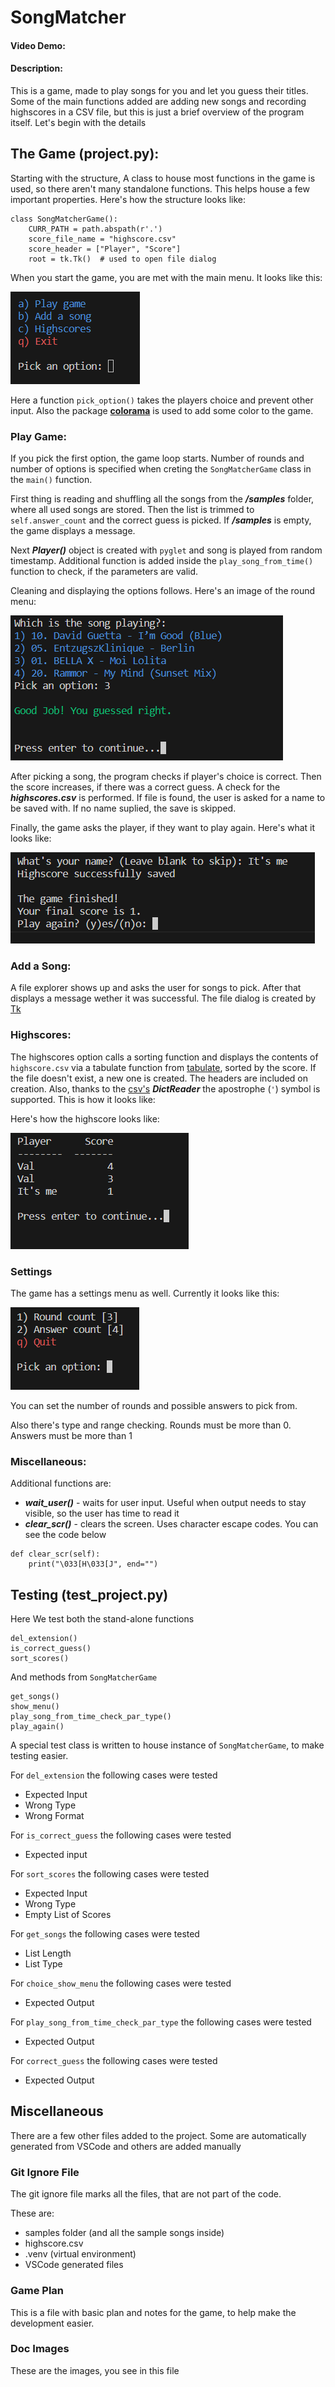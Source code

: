 # SongMatcher
#### Video Demo:  <URL HERE>
#### Description:

This is a game, made to play songs for you and let you guess their titles.
Some of the main functions added are adding new songs and recording highscores in a CSV file, but
this is just a brief overview of the program itself. Let's begin with the details

## The Game (project.py):

Starting with the structure, A class to house most functions in the game is used, so there aren't many
standalone functions. This helps house a few important properties. Here's how the structure looks like:
```
class SongMatcherGame():
    CURR_PATH = path.abspath(r'.')    
    score_file_name = "highscore.csv"
    score_header = ["Player", "Score"]
    root = tk.Tk()  # used to open file dialog
```

When you start the game, you are met with the main menu. 
It looks like this:

![Picture of the main menu](/doc%20images/main_menu.png)

Here a function `pick_option()` takes the players choice 
and prevent other input. Also the package [__colorama__](https://pypi.org/project/colorama/) is used to 
add some color to the game.

### Play Game:

If you pick the first option, the game loop starts. Number of rounds and number of options is specified when creting the `SongMatcherGame` class in the `main()` function.

First thing is reading and shuffling all the songs from the ***/samples*** folder, where all used songs are stored. Then the list is trimmed to `self.answer_count` and the correct guess is picked. If ***/samples*** is empty, the game displays a message.

Next ***Player()*** object is created with `pyglet` and song is played from random timestamp. Additional function is added inside the 
`play_song_from_time()` function to check, if the parameters are valid.

Cleaning and displaying the options follows. Here's an image of the round menu:

![Image of the round menu](/doc%20images/round_menu.png)

After picking a song, the program checks if player's choice is correct. Then the score increases, if there was a correct guess. A check for the ***highscores.csv*** is performed. If file is found, the user is asked for a name to be saved with. If no name suplied, the save is skipped. 

Finally, the game asks the player, if they want to play again. Here's what it looks like:

![Image of play again prompt](/doc%20images/repeat_prompt.png)

### Add a Song:

A file explorer shows up and asks the user for songs to pick. After that displays a message wether it was successful. The file dialog is created by [Tk](https://docs.python.org/3/library/tkinter.html)

### Highscores:

The highscores option calls a sorting function and displays the contents of `highscore.csv` via a tabulate function from [tabulate](https://pypi.org/project/tabulate/), sorted by the score. If the file doesn't exist, a new one is created. The headers are included on creation. Also, thanks to the [csv's](https://docs.python.org/3/library/csv.html) ***DictReader*** the apostrophe (`'`) symbol is supported. This is how it looks like:

Here's how the highscore looks like:

![Highscore image](/doc%20images/highscore.png)

### Settings

The game has a settings menu as well. Currently it looks like this:

![Settings image](/doc%20images/settings.png)

You can set the number of rounds and possible answers to pick from.

Also there's type and range checking. Rounds must be more than 0. Answers must be more than 1

### Miscellaneous:

Additional functions are:
- ***wait_user()*** - waits for user input. Useful when output needs to stay visible, so the user has time to read it
- ***clear_scr()*** - clears the screen. Uses character escape codes. You can see the code below
```
def clear_scr(self):
    print("\033[H\033[J", end="")
```

## Testing (test_project.py)

Here We test both the stand-alone functions
```
del_extension()
is_correct_guess()
sort_scores()
```
And methods from `SongMatcherGame`
```
get_songs()
show_menu()
play_song_from_time_check_par_type()
play_again()
```

A special test class is written to house instance of `SongMatcherGame`, to make testing easier.

For `del_extension` the following cases were tested
- Expected Input
- Wrong Type
- Wrong Format

For `is_correct_guess` the following cases were tested
- Expected input

For `sort_scores` the following cases were tested
- Expected Input
- Wrong Type
- Empty List of Scores

For `get_songs` the following cases were tested
- List Length
- List Type

For `choice_show_menu` the following cases were tested
- Expected Output

For `play_song_from_time_check_par_type` the following cases were tested
- Expected Output

For `correct_guess` the following cases were tested
- Expected Output

## Miscellaneous

There are a few other files added to the project. Some are automatically generated from VSCode and others are added manually

### Git Ignore File

The git ignore file marks all the files, that are not part of the code.

These are:
- samples folder (and all the sample songs inside)
- highscore.csv
- .venv (virtual environment)
- VSCode generated files

### Game Plan

This is a file with basic plan and notes for the game, to help make the development easier.

### Doc Images

These are the images, you see in this file